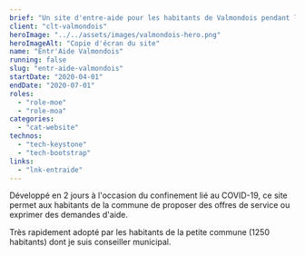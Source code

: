 ```yaml
---
brief: "Un site d'entre-aide pour les habitants de Valmondois pendant le premier confinement"
client: "clt-valmondois"
heroImage: "../../assets/images/valmondois-hero.png"
heroImageAlt: "Copie d'écran du site"
name: "Entr'Aide Valmondois"
running: false
slug: "entr-aide-valmondois"
startDate: "2020-04-01"
endDate: "2020-07-01"
roles:
  - "role-moe"
  - "role-moa"
categories:
  - "cat-website"
technos:
  - "tech-keystone"
  - "tech-bootstrap"
links:
  - "lnk-entraide"
---
```


Développé en 2 jours à l'occasion du confinement lié au COVID-19, ce site permet aux habitants de la commune de proposer des offres de service ou exprimer des demandes d'aide.

Très rapidement adopté par les habitants de la petite commune (1250 habitants) dont je suis conseiller municipal.
